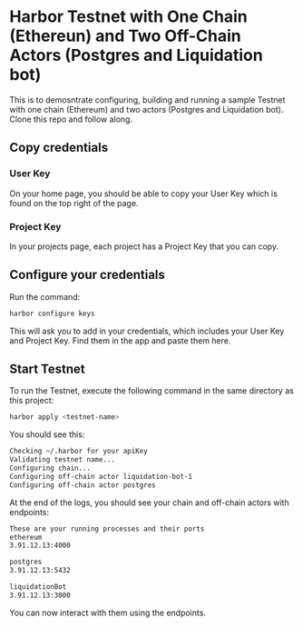 # Harbor Testnet with One Chain (Ethereun) and Two Off-Chain Actors (Postgres and Liquidation bot)

This is to demosntrate configuring, building and running a sample Testnet with one chain (Ethereum) and two actors (Postgres and Liquidation bot). Clone this repo and follow along.

## Copy credentials

### User Key
On your home page, you should be able to copy your User Key which is found on the top right of the page.

### Project Key
In your projects page, each project has a Project Key that you can copy.

## Configure your credentials

Run the command:

```bash
harbor configure keys
```

This will ask you to add in your credentials, which includes your User Key and Project Key. Find them in the app and paste them here.

## Start Testnet

To run the Testnet, execute the following command in the same directory as this project:

```bash
harbor apply <testnet-name>
```

You should see this:

```bash
Checking ~/.harbor for your apiKey
Validating testnet name...
Configuring chain...
Configuring off-chain actor liquidation-bot-1
Configuring off-chain actor postgres
```

At the end of the logs, you should see your chain and off-chain actors with endpoints:

```bash
These are your running processes and their ports
ethereum
3.91.12.13:4000

postgres
3.91.12.13:5432

liquidationBot
3.91.12.13:3000
```

You can now interact with them using the endpoints.
